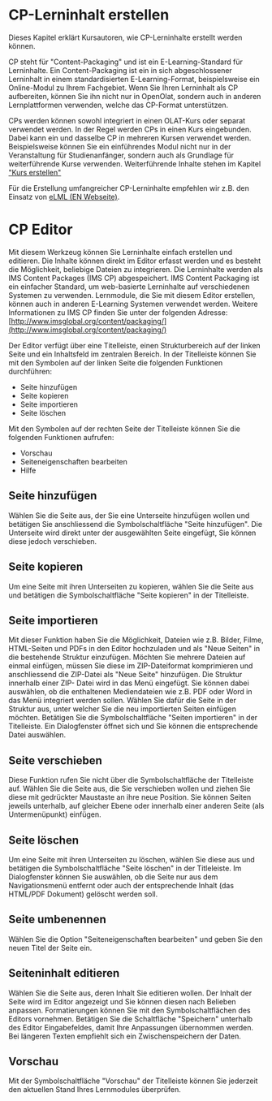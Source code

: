 # CP-Lerninhalt erstellen

Dieses Kapitel erklärt Kursautoren, wie CP-Lerninhalte erstellt werden können.

CP steht für "Content-Packaging" und ist ein E-Learning-Standard für Lerninhalte. Ein Content-Packaging ist ein in sich abgeschlossener Lerninhalt in einem standardisierten E-Learning-Format, beispielsweise ein Online-Modul zu Ihrem Fachgebiet. Wenn Sie Ihren Lerninhalt als CP aufbereiten, können Sie ihn nicht nur in OpenOlat, sondern auch in anderen Lernplattformen verwenden, welche das CP-Format unterstützen.

CPs werden können sowohl integriert in einen OLAT-Kurs oder separat verwendet werden. In der Regel werden CPs in einen Kurs eingebunden. Dabei kann ein und dasselbe CP in mehreren Kursen verwendet werden. Beispielsweise können Sie ein einführendes Modul nicht nur in der Veranstaltung für Studienanfänger, sondern auch als Grundlage für weiterführende Kurse verwenden. Weiterführende Inhalte stehen im Kapitel ["Kurs erstellen"](../learningresources/Creating_Course.de.md)

Für die Erstellung umfangreicher CP-Lerninhalte empfehlen wir z.B. den Einsatz von [eLML (EN Webseite)](http://www.elml.org/website/en/html/index.html "eLML.org").

# CP Editor

Mit diesem Werkzeug können Sie Lerninhalte einfach erstellen und editieren. Die Inhalte können direkt im Editor erfasst werden und es besteht die Möglichkeit, beliebige Dateien zu integrieren. Die Lerninhalte werden als IMS Content Packages (IMS CP) abgespeichert. IMS Content Packaging ist ein einfacher Standard, um web-basierte Lerninhalte auf verschiedenen Systemen zu verwenden. Lernmodule, die Sie mit diesem Editor erstellen, können auch in anderen E-Learning Systemen verwendet werden. Weitere Informationen zu IMS CP finden Sie unter der folgenden Adresse:
[http://www.imsglobal.org/content/packaging/](http://www.imsglobal.org/content/packaging/)

Der Editor verfügt über eine Titelleiste, einen Strukturbereich auf der linken Seite und ein Inhaltsfeld im zentralen Bereich. In der Titelleiste können Sie mit den Symbolen auf der linken Seite die folgenden Funktionen durchführen:

* Seite hinzufügen
* Seite kopieren
* Seite importieren
* Seite löschen

Mit den Symbolen auf der rechten Seite der Titelleiste können Sie die folgenden Funktionen aufrufen:

* Vorschau
* Seiteneigenschaften bearbeiten
* Hilfe

## Seite hinzufügen

Wählen Sie die Seite aus, der Sie eine Unterseite hinzufügen wollen und betätigen Sie anschliessend die Symbolschaltfläche "Seite hinzufügen". Die Unterseite wird direkt unter der ausgewählten Seite eingefügt, Sie können diese jedoch verschieben.

## Seite kopieren

Um eine Seite mit ihren Unterseiten zu kopieren, wählen Sie die Seite aus und betätigen die Symbolschaltfläche "Seite kopieren" in der Titelleiste.

## Seite importieren

Mit dieser Funktion haben Sie die Möglichkeit, Dateien wie z.B. Bilder, Filme, HTML-Seiten und PDFs in den Editor hochzuladen und als "Neue Seiten" in die bestehende Struktur einzufügen. Möchten Sie mehrere Dateien auf einmal einfügen, müssen Sie diese im ZIP-Dateiformat komprimieren und anschliessend die ZIP-Datei als "Neue Seite" hinzufügen. Die Struktur innerhalb einer ZIP- Datei wird in das Menü eingefügt. Sie können dabei auswählen, ob die enthaltenen Mediendateien wie z.B. PDF oder Word in das Menü integriert werden sollen. Wählen Sie dafür die Seite in der Struktur aus, unter welcher Sie die neu importierten Seiten einfügen möchten. Betätigen Sie die Symbolschaltfläche "Seiten importieren" in der Titelleiste. Ein Dialogfenster öffnet sich und Sie können die entsprechende Datei auswählen.

## Seite verschieben

Diese Funktion rufen Sie nicht über die Symbolschaltfläche der Titelleiste auf. Wählen Sie die Seite aus, die Sie verschieben wollen und ziehen Sie diese mit gedrückter Maustaste an ihre neue Position. Sie können Seiten jeweils unterhalb, auf gleicher Ebene oder innerhalb einer anderen Seite (als Untermenüpunkt) einfügen.

## Seite löschen

Um eine Seite mit ihren Unterseiten zu löschen, wählen Sie diese aus und betätigen die Symbolschaltfläche "Seite löschen" in der Titleleiste. Im Dialogfenster können Sie auswählen, ob die Seite nur aus dem Navigationsmenü entfernt oder auch der entsprechende Inhalt (das HTML/PDF Dokument) gelöscht werden soll.

## Seite umbenennen

Wählen Sie die Option "Seiteneigenschaften bearbeiten" und geben Sie den neuen Titel der Seite ein.

## Seiteninhalt editieren

Wählen Sie die Seite aus, deren Inhalt Sie editieren wollen. Der Inhalt der Seite wird im Editor angezeigt und Sie können diesen nach Belieben anpassen. Formatierungen können Sie mit den Symbolschaltflächen des Editors vornehmen. Betätigen Sie die Schaltfläche "Speichern" unterhalb des Editor Eingabefeldes, damit Ihre Anpassungen übernommen werden. Bei längeren Texten empfiehlt sich ein Zwischenspeichern der Daten.

## Vorschau

Mit der Symbolschaltfläche "Vorschau" der Titelleiste können Sie jederzeit den aktuellen Stand Ihres Lernmodules überprüfen.
